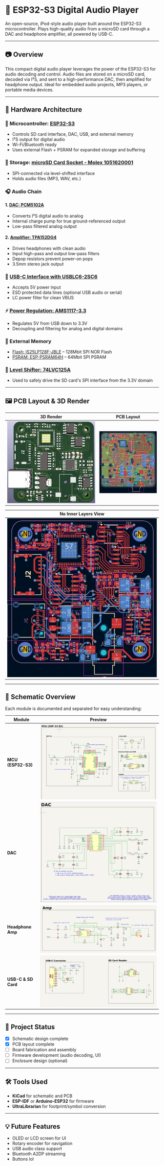 # 🎵 ESP32-S3 Digital Audio Player

An open-source, iPod-style audio player built around the ESP32-S3 microcontroller. Plays high-quality audio from a microSD card through a DAC and headphone amplifier, all powered by USB-C.

---

## 📷 Overview

This compact digital audio player leverages the power of the ESP32-S3 for audio decoding and control. Audio files are stored on a microSD card, decoded via I²S, and sent to a high-performance DAC, then amplified for headphone output. Ideal for embedded audio projects, MP3 players, or portable media devices.

---

## 🧩 Hardware Architecture

### 🧠 Microcontroller: [ESP32-S3](https://www.espressif.com/sites/default/files/documentation/esp32-s3_datasheet_en.pdf)
- Controls SD card interface, DAC, USB, and external memory
- I²S output for digital audio
- Wi-Fi/Bluetooth ready
- Uses external Flash + PSRAM for expanded storage and buffering

### 💾 Storage: [microSD Card Socket - Molex 1051620001](https://www.molex.com/en-us/products/part-detail/1051620001)
- SPI-connected via level-shifted interface
- Holds audio files (MP3, WAV, etc.)

### 🎧 Audio Chain
#### 1. [DAC: PCM5102A](https://www.ti.com/lit/ds/symlink/pcm5102a.pdf)
- Converts I²S digital audio to analog
- Internal charge pump for true ground-referenced output
- Low-pass filtered analog output

#### 2. [Amplifier: TPA152DG4](https://www.ti.com/lit/ds/symlink/tpa152.pdf)
- Drives headphones with clean audio
- Input high-pass and output low-pass filters
- Depop resistors prevent power-on pops
- 3.5mm stereo jack output

### 🔌 [USB-C Interface with USBLC6-2SC6](https://www.st.com/resource/en/datasheet/usblc6-2sc6.pdf)
- Accepts 5V power input
- ESD protected data lines (optional USB audio or serial)
- LC power filter for clean VBUS

### ⚡ [Power Regulation: AMS1117-3.3](https://www.advanced-monolithic.com/pdf/ds1117.pdf)
- Regulates 5V from USB down to 3.3V
- Decoupling and filtering for analog and digital domains

### 💾 External Memory
- [Flash: IS25LP128F-JBLE](https://www.issi.com/WW/pdf/25LP128F.pdf) – 128Mbit SPI NOR Flash
- [PSRAM: ESP-PSRAM64H](https://www.espressif.com/sites/default/files/documentation/esp-psram64h_datasheet_en.pdf) – 64Mbit SPI PSRAM

### 🔁 [Level Shifter: 74LVC125A](https://assets.nexperia.com/documents/data-sheet/74LVC125A.pdf)
- Used to safely drive the SD card's SPI interface from the 3.3V domain

---

## 🖼️ PCB Layout & 3D Render

| 3D Render | PCB Layout |
|----------|-------------|
| ![3D model](images/3D_model_image.PNG) | ![Full PCB](images/Full_PCB_image.PNG) |

| No Inner Layers View |
|----------------------|
| ![No inner layers](images/PCB_no_inner_layers_image.PNG) |

---

## 📐 Schematic Overview

Each module is documented and separated for easy understanding:

| Module | Preview |
|--------|---------|
| **MCU (ESP32-S3)** | ![MCU](images/MCU_image.PNG) |
| **DAC** | ![DAC](images/DAC_image.PNG) |
| **Headphone Amp** | ![Amp](images/AMP_image.PNG) |
| **USB-C & SD Card** | ![Connectors](images/Connectors_image.PNG) |

---

## 🚧 Project Status

- [x] Schematic design complete  
- [x] PCB layout complete  
- [ ] Board fabrication and assembly  
- [ ] Firmware development (audio decoding, UI)  
- [ ] Enclosure design (optional)

---

## 🛠️ Tools Used

- **KiCad** for schematic and PCB
- **ESP-IDF** or **Arduino-ESP32** for firmware
- **UltraLibrarian** for footprint/symbol conversion

---

## 💡 Future Features

- OLED or LCD screen for UI
- Rotary encoder for navigation
- USB audio class support
- Bluetooth A2DP streaming
- Buttons lol


